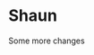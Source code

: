 # Shaun

<!DOCTYPE html>
<html>
<head>
	<title>Sample Stuff</title>
	<style type="text/css"></style>
</head>
<body>

<!-- Guessing this isnt going to work -->

<script type="text/javascript"></script>

<p>Some more changes</p>



</body>
</html>